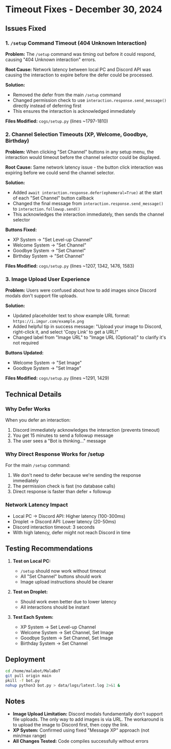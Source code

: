 # Timeout Fixes - December 30, 2024

## Issues Fixed

### 1. `/setup` Command Timeout (404 Unknown Interaction)
**Problem:** The `/setup` command was timing out before it could respond, causing "404 Unknown interaction" errors.

**Root Cause:** Network latency between local PC and Discord API was causing the interaction to expire before the defer could be processed.

**Solution:** 
- Removed the defer from the main `/setup` command
- Changed permission check to use `interaction.response.send_message()` directly instead of deferring first
- This ensures the interaction is acknowledged immediately

**Files Modified:** `cogs/setup.py` (lines ~1797-1810)

### 2. Channel Selection Timeouts (XP, Welcome, Goodbye, Birthday)
**Problem:** When clicking "Set Channel" buttons in any setup menu, the interaction would timeout before the channel selector could be displayed.

**Root Cause:** Same network latency issue - the button click interaction was expiring before we could send the channel selector.

**Solution:**
- Added `await interaction.response.defer(ephemeral=True)` at the start of each "Set Channel" button callback
- Changed the final message from `interaction.response.send_message()` to `interaction.followup.send()`
- This acknowledges the interaction immediately, then sends the channel selector

**Buttons Fixed:**
- XP System → "Set Level-up Channel"
- Welcome System → "Set Channel"
- Goodbye System → "Set Channel"
- Birthday System → "Set Channel"

**Files Modified:** `cogs/setup.py` (lines ~1207, 1342, 1476, 1583)

### 3. Image Upload User Experience
**Problem:** Users were confused about how to add images since Discord modals don't support file uploads.

**Solution:**
- Updated placeholder text to show example URL format: `https://i.imgur.com/example.png`
- Added helpful tip in success message: "Upload your image to Discord, right-click it, and select 'Copy Link' to get a URL!"
- Changed label from "Image URL" to "Image URL (Optional)" to clarify it's not required

**Buttons Updated:**
- Welcome System → "Set Image"
- Goodbye System → "Set Image"

**Files Modified:** `cogs/setup.py` (lines ~1291, 1429)

## Technical Details

### Why Defer Works
When you defer an interaction:
1. Discord immediately acknowledges the interaction (prevents timeout)
2. You get 15 minutes to send a followup message
3. The user sees a "Bot is thinking..." message

### Why Direct Response Works for /setup
For the main `/setup` command:
1. We don't need to defer because we're sending the response immediately
2. The permission check is fast (no database calls)
3. Direct response is faster than defer + followup

### Network Latency Impact
- Local PC → Discord API: Higher latency (100-300ms)
- Droplet → Discord API: Lower latency (20-50ms)
- Discord interaction timeout: 3 seconds
- With high latency, defer might not reach Discord in time

## Testing Recommendations

1. **Test on Local PC:**
   - `/setup` should now work without timeout
   - All "Set Channel" buttons should work
   - Image upload instructions should be clearer

2. **Test on Droplet:**
   - Should work even better due to lower latency
   - All interactions should be instant

3. **Test Each System:**
   - XP System → Set Level-up Channel
   - Welcome System → Set Channel, Set Image
   - Goodbye System → Set Channel, Set Image
   - Birthday System → Set Channel

## Deployment

```bash
cd /home/malabot/MalaBoT
git pull origin main
pkill -f bot.py
nohup python3 bot.py > data/logs/latest.log 2>&1 &
```

## Notes

- **Image Upload Limitation:** Discord modals fundamentally don't support file uploads. The only way to add images is via URL. The workaround is to upload the image to Discord first, then copy the link.
- **XP System:** Confirmed using fixed "Message XP" approach (not min/max range)
- **All Changes Tested:** Code compiles successfully without errors